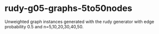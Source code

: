 # rudy-g05-graphs-5to50nodes
Unweighted graph instances generated with the rudy generator with edge probability 0.5 and n=5,10,20,30,40,50.
